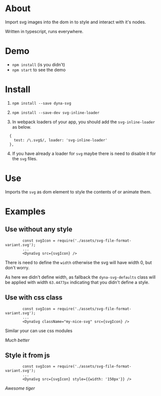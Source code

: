 # About
Import svg images into the dom in to style and interact with it's nodes.

Written in typescript, runs everywhere.

# Demo

- `npm install` (is you didn't)
- `npm start` to see the demo

# Install

1. `npm install --save dyna-svg`

2. `npm install --save-dev svg-inline-loader`

3. In webpack loaders of your app, you should add the `svg-inline-loader` as below.

```
  {
    test: /\.svg$/, loader: 'svg-inline-loader'
  },
```

4. If you have already a loader for `svg` maybe there is need to disable it for the `svg` files. 

# Use

Imports the `svg` as dom element to style the contents of or animate them.

# Examples

## Use without any style 
```
		const svgIcon = require('./assets/svg-file-format-variant.svg');
		...
        <DynaSvg src={svgIcon} />
```
There is need to define the `width` otherwise the svg will have width 0, but don't worry. 

As here we didn't define width, as fallback the `dyna-svg-defaults` class will be applied with width `63.4477px` indicating that you didn't define a style. 

## Use with css class 
```
		const svgIcon = require('./assets/svg-file-format-variant.svg');
		...
        <DynaSvg className="my-nice-svg" src={svgIcon} />
```
Similar your can use css modules

_Much better_

## Style it from js 
```
		const svgIcon = require('./assets/svg-file-format-variant.svg');
		...
        <DynaSvg src={svgIcon} style={{width: '150px'}} />
```
_Awesome tiger_

